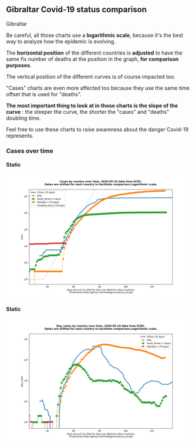 ## Gibraltar Covid-19 status comparison 

Gibraltar



Be careful, all those charts use a **logarithmic scale**, because it's the best way to analyze how the epidemic is evolving.
 
The **horizontal position** of the different countries is **adjusted** to have the same fix number of deaths at the position in the graph, **for comparison purposes**.

The vertical position of the different curves is of course impacted too.

"Cases" charts are even more affected too because they use the same time offset that is used for "deaths".

**The most important thing to look at in those charts is the slope of the curve** : the steeper the curve, the shorter the "cases" and "deaths" doubling time.

Feel free to use these charts to raise awareness about the danger Covid-19 represents. 


 
### Cases over time
 
#### Static
![Gibraltar covid-19 cases static chart](https://raw.githubusercontent.com/madlag/coronavirus_study/master/notebooks/graphs/2020-05-10/countries/Gibraltar/2020-05-10_Gibraltar_cases.png "Gibraltar covid-19 cases static chart")   
 
#### Static
![Gibraltar covid-19 daily cases static chart](https://raw.githubusercontent.com/madlag/coronavirus_study/master/notebooks/graphs/2020-05-10/countries/Gibraltar/2020-05-10_Gibraltar_day_cases.png "Gibraltar covid-19 day_cases static chart")   

